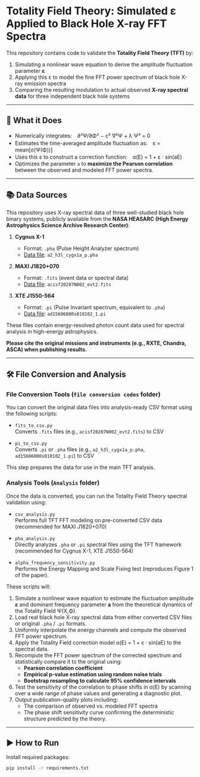 # Totality Field Theory: Simulated ε Applied to Black Hole X-ray FFT Spectra

This repository contains code to validate the **Totality Field Theory (TFT)** by:

1. Simulating a nonlinear wave equation to derive the amplitude fluctuation parameter **ε**
2. Applying this ε to model the fine FFT power spectrum of black hole X-ray emission spectra
3. Comparing the resulting modulation to actual observed **X-ray spectral data** for three independent black hole systems

---

## 🧪 What it Does

- Numerically integrates:　∂²Ψ/∂Φ² − c² ∇²Ψ + λ Ψ³ = 0
- Estimates the time-averaged amplitude fluctuation as:　ε = mean[σ(Ψ(Φ))]
- Uses this ε to construct a correction function:　α(E) = 1 + ε · sin(aE)
- Optimizes the parameter `a` to **maximize the Pearson correlation** between the observed and modeled FFT power spectra.

---

## 📚 Data Sources

This repository uses X-ray spectral data of three well-studied black hole binary systems, publicly available from the **NASA HEASARC (High Energy Astrophysics Science Archive Research Center)**:

1. **Cygnus X-1**  
   - Format: `.pha` (Pulse Height Analyzer spectrum)  
   - [Data file](https://heasarc.gsfc.nasa.gov/FTP/heao1/data/a2/spectra/a2_h3l_cygx1a_p.pha.Z): `a2_h3l_cygx1a_p.pha`

2. **MAXI J1820+070**  
   - Format: `.fits` (event data or spectral data)  
   - [Data file](https://heasarc.gsfc.nasa.gov/FTP/chandra/data/byobsid/7/20207/primary/acisf20207N002_evt2.fits.gz): `acisf20207N002_evt2.fits`

3. **XTE J1550-564**  
   - Format: `.pi` (Pulse Invariant spectrum, equivalent to `.pha`)  
   - [Data file](https://heasarc.gsfc.nasa.gov/FTP/asca/data/rev2/15606000/spectra/ad15606000s010102_1.pi.gz): `ad15606000s010102_1.pi`

These files contain energy-resolved photon count data used for spectral analysis in high-energy astrophysics.

**Please cite the original missions and instruments (e.g., RXTE, Chandra, ASCA) when publishing results.**

---

## 🛠️ File Conversion and Analysis

### File Conversion Tools (`file conversion codes` folder)

You can convert the original data files into analysis-ready CSV format using the following scripts:

- `fits_to_csv.py`  
   Converts `.fits` files (e.g., `acisf20207N002_evt2.fits`) to CSV  
   
- `pi_to_csv.py`  
   Converts `.pi` or `.pha` files (e.g., `a2_h3l_cygx1a_p.pha`, `ad15606000s010102_1.pi`) to CSV  

This step prepares the data for use in the main TFT analysis.

### Analysis Tools (`Analysis` folder)

Once the data is converted, you can run the Totality Field Theory spectral validation using:

- `csv_analysis.py`  
   Performs full TFT FFT modeling on pre-converted CSV data (recommended for MAXI J1820+070)

- `pha_analysis.py`  
   Directly analyzes `.pha` or `.pi` spectral files using the TFT framework (recommended for Cygnus X-1, XTE J1550-564)
  
- `alpha_frequency_sensitivity.py`  
    Performs the Energy Mapping and Scale Fixing test (reproduces Figure 1 of the paper).

These scripts will:

1. Simulate a nonlinear wave equation to estimate the fluctuation amplitude **ε** and dominant frequency parameter **a** from the theoretical dynamics of the Totality Field Ψ(X,Φ).
2. Load real black hole X-ray spectral data from either converted CSV files or original `.pha` / `.pi` formats.
3. Uniformly interpolate the energy channels and compute the observed FFT power spectrum.
4. Apply the Totality Field correction model α(E) = 1 + ε · sin(aE) to the spectral data.
5. Recompute the FFT power spectrum of the corrected spectrum and statistically compare it to the original using:
   - **Pearson correlation coefficient**
   - **Empirical p-value estimation using random noise trials**
   - **Bootstrap resampling to calculate 95% confidence intervals**
6. Test the sensitivity of the correlation to phase shifts in α(E) by scanning over a wide range of phase values and generating a diagnostic plot.
7. Output publication-quality plots including:
   - The comparison of observed vs. modeled FFT spectra
   - The phase shift sensitivity curve confirming the deterministic structure predicted by the theory.


---

## ▶️ How to Run

Install required packages:

```bash
pip install -r requirements.txt
